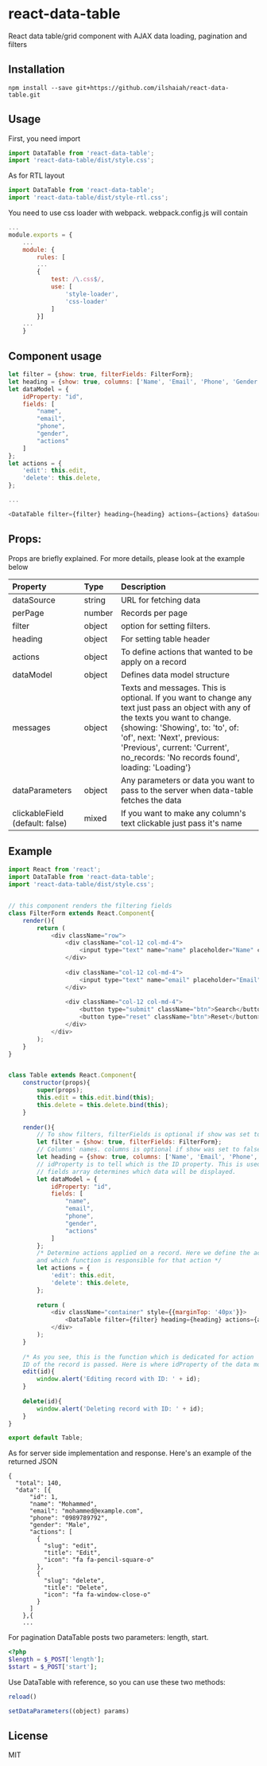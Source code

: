 # react-data-table

React data table/grid component with AJAX data loading, pagination and filters

## Installation

`npm install --save git+https://github.com/ilshaiah/react-data-table.git`

## Usage

First, you need import

```js
import DataTable from 'react-data-table';
import 'react-data-table/dist/style.css';
```

As for RTL layout

```js
import DataTable from 'react-data-table';
import 'react-data-table/dist/style-rtl.css';
```

You need to use css loader with webpack. webpack.config.js will contain

```js
...
module.exports = {
    ...
    module: {
        rules: [
        ...
        {
            test: /\.css$/,
            use: [
                'style-loader',
                'css-loader'
            ]
        }]
    ...
    }
```

## Component usage

```js
let filter = {show: true, filterFields: FilterForm};
let heading = {show: true, columns: ['Name', 'Email', 'Phone', 'Gender', '']};
let dataModel = {
	idProperty: "id",
	fields: [
		"name",
		"email",
		"phone",
		"gender",
		"actions"
	]
};
let actions = {
	'edit': this.edit,
	'delete': this.delete,
};

...

<DataTable filter={filter} heading={heading} actions={actions} dataSource="http://localhost/api_test/data.json" dataModel={dataModel} perPage="10" />
```

## Props:

Props are briefly explained. For more details, please look at the example below

| Property               | Type   | Description                                                                                          |
| :--------------------- | :----- | :--------------------------------------------------------------------------------------------------- |
| dataSource             | string | URL for fetching data                                            |
| perPage                | number | Records per page                                                 |
| filter                 | object | option for setting filters.                                      |
| heading                | object | For setting table header                                         |
| actions                | object | To define actions that wanted to be apply on a record            |
| dataModel              | object | Defines data model structure                                     |
| messages               | object | Texts and messages. This is optional. If you want to change any text just pass an object with any of the texts you want to change. {showing: 'Showing', to: 'to', of: 'of', next: 'Next', previous: 'Previous', current: 'Current', no_records: 'No records found', loading: 'Loading'}        |
| dataParameters         | object | Any parameters or data you want to pass to the server when data-table fetches the data                                                                                     |
| clickableField (default: false) | mixed  | If you want to make any column's text clickable just pass it's name                                                                                                 |

## Example

```js
import React from 'react';
import DataTable from 'react-data-table';
import 'react-data-table/dist/style.css';


// this component renders the filtering fields
class FilterForm extends React.Component{
	render(){
		return (
			<div className="row">
				<div className="col-12 col-md-4">
					<input type="text" name="name" placeholder="Name" className="form-control" />
				</div>
				
				<div className="col-12 col-md-4">
					<input type="text" name="email" placeholder="Email" className="form-control" />
				</div>
				
				<div className="col-12 col-md-4">
					<button type="submit" className="btn">Search</button>&nbsp;&nbsp;
					<button type="reset" className="btn">Reset</button>
				</div>
			</div>
		);
	}
}


class Table extends React.Component{
	constructor(props){
		super(props);
		this.edit = this.edit.bind(this);
		this.delete = this.delete.bind(this);
	}
	
	render(){
		// To show filters, filterFields is optional if show was set to false
		let filter = {show: true, filterFields: FilterForm};
		// Columns' names. columns is optional if show was set to false
		let heading = {show: true, columns: ['Name', 'Email', 'Phone', 'Gender', '']};
		// idProperty is to tell which is the ID property. This is used for actions (edit/delete...)
		// fields array determines which data will be displayed.  
		let dataModel = {
			idProperty: "id",
			fields: [
				"name",
				"email",
				"phone",
				"gender",
				"actions"
			]
		};
		/* Determine actions applied on a record. Here we define the action key 'edit' 
		and which function is responsible for that action */
		let actions = {
			'edit': this.edit,
			'delete': this.delete,
		};
		
		return (
			<div className="container" style={{marginTop: '40px'}}>
				<DataTable filter={filter} heading={heading} actions={actions} dataSource="http://localhost/api_test/data.json" dataModel={dataModel} perPage="10" />
			</div>
		);
	}
	
	/* As you see, this is the function which is dedicated for action 'edit'
	ID of the record is passed. Here is where idProperty of the data model becomes handy */
	edit(id){
		window.alert('Editing record with ID: ' + id);
	}
	
	delete(id){
		window.alert('Deleting record with ID: ' + id);
	}
}

export default Table;
```

As for server side implementation and response. Here's an example of the returned JSON

```
{
  "total": 140,
  "data": [{
      "id": 1,
      "name": "Mohammed",
      "email": "mohammed@example.com",
      "phone": "0989789792",
      "gender": "Male",
      "actions": [
        {
          "slug": "edit",
          "title": "Edit",
          "icon": "fa fa-pencil-square-o"
        },
        {
          "slug": "delete",
          "title": "Delete",
          "icon": "fa fa-window-close-o"
        }
      ]
    },{
	...
```

For pagination DataTable posts two parameters: length, start.

```php
<?php
$length = $_POST['length'];
$start = $_POST['start'];
```

Use DataTable with reference, so you can use these two methods:

```js
reload()

setDataParameters((object) params)
```

## License

MIT